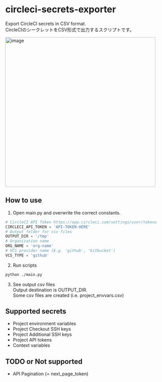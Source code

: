# circleci-secrets-exporter

Export CircleCI secrets in CSV format.  
CircleCIのシークレットをCSV形式で出力するスクリプトです。

<img width="468" alt="image" src="https://user-images.githubusercontent.com/16891862/211035225-f78e743b-0fdb-4817-bf00-28aae5f27864.png">


## How to use
1. Open main.py and overwrite the correct constants.
```python
# CircleCI API Token https://app.circleci.com/settings/user/tokens
CIRCLECI_API_TOKEN = 'API-TOKEN-HERE'
# Output folder for csv files
OUTPUT_DIR = '/tmp'
# Organization name
ORG_NAME = 'org-name'
# VCS provider name (E.g. 'github', 'bitbucket')
VCS_TYPE = 'github'
```

2. Run scripts
```sh
python ./main.py
```
3. See output csv files  
Output destination is OUTPUT_DIR.  
Some csv files are created (i.e. project_envvars.csv)

## Supported secrets
- Project environment variables
- Project Checkout SSH keys
- Project Additional SSH keys
- Project API tokens
- Context variables

## TODO or Not supported
- API Pagination (= next_page_token)
